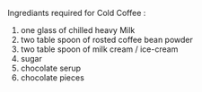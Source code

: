 Ingrediants required for Cold Coffee :
1) one glass of chilled heavy Milk
2) two table spoon of rosted coffee bean powder
3) two table spoon of milk cream / ice-cream
4) sugar 
5) chocolate serup
6) chocolate pieces